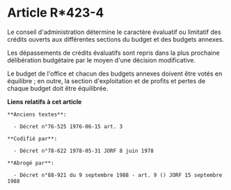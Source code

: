 # Article R*423-4

Le conseil d'administration détermine le caractère évaluatif ou limitatif des crédits ouverts aux différentes sections du
budget et des budgets annexes.

Les dépassements de crédits évaluatifs sont repris dans la plus prochaine délibération budgétaire par le moyen d'une décision
modificative.

Le budget de l'office et chacun des budgets annexes doivent être votés en équilibre ; en outre, la section d'exploitation et
de profits et pertes de chaque budget doit être équilibrée.

**Liens relatifs à cet article**

	**Anciens textes**:

	  - Décret n°76-525 1976-06-15 art. 3

	**Codifié par**:

	  - Décret n°78-622 1978-05-31 JORF 8 juin 1978

	**Abrogé par**:

	  - Décret n°88-921 du 9 septembre 1988 - art. 9 () JORF 15 septembre 1988
